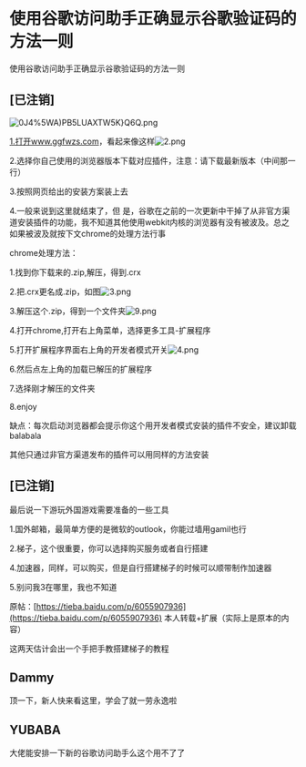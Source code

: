 # 使用谷歌访问助手正确显示谷歌验证码的方法一则

使用谷歌访问助手正确显示谷歌验证码的方法一则

## \[已注销\]

![0J4%5WA\)PB5LUAXTW5K}Q6Q.png](https://cdn.elitedanger.cn/FoB5TCMQf1yatoX9xvNdEbUI1dF3.png)

[1.打开www.ggfwzs.com](http://1.xn--www-282fu0m.ggfwzs.com)，看起来像这样![2.png](https://cdn.elitedanger.cn/Fi12VGupSRQDEg-Ny5nxQQE4xeOr.png)

2.选择你自己使用的浏览器版本下载对应插件，注意：请下载最新版本（中间那一行）

3.按照网页给出的安装方案装上去

4.一般来说到这里就结束了，但 是，谷歌在之前的一次更新中干掉了从非官方渠道安装插件的功能，我不知道其他使用webkit内核的浏览器有没有被波及。总之如果被波及就按下文chrome的处理方法行事

chrome处理方法：

1.找到你下载来的.zip,解压，得到.crx

2.把.crx更名成.zip，如图![3.png](https://cdn.elitedanger.cn/FkHvy3AlkDzTrT-g-gZN9N35aZs5.png)

3.解压这个.zip，得到一个文件夹![9.png](https://cdn.elitedanger.cn/FhyxhQpRzUHD2u1aUdePJ4Bv5zRR.png)

4.打开chrome,打开右上角菜单，选择更多工具-扩展程序

5.打开扩展程序界面右上角的开发者模式开关![4.png](https://cdn.elitedanger.cn/Flg4a8SbTHcKotcO4eOk5yXcZvMs.png)

6.然后点左上角的加载已解压的扩展程序

7.选择刚才解压的文件夹

8.enjoy

缺点：每次启动浏览器都会提示你这个用开发者模式安装的插件不安全，建议卸载balabala

其他只通过非官方渠道发布的插件可以用同样的方法安装

## \[已注销\]

最后说一下游玩外国游戏需要准备的一些工具

1.国外邮箱，最简单方便的是微软的outlook，你能过墙用gamil也行

2.梯子，这个很重要，你可以选择购买服务或者自行搭建

4.加速器，同样，可以购买，但是自行搭建梯子的时候可以顺带制作加速器

5.别问我3在哪里，我也不知道

原帖：[https://tieba.baidu.com/p/6055907936](https://tieba.baidu.com/p/6055907936) 本人转载+扩展（实际上是原本的内容）

这两天估计会出一个手把手教搭建梯子的教程

## Dammy

顶一下，新人快来看这里，学会了就一劳永逸啦

## YUBABA

大佬能安排一下新的谷歌访问助手么这个用不了了

